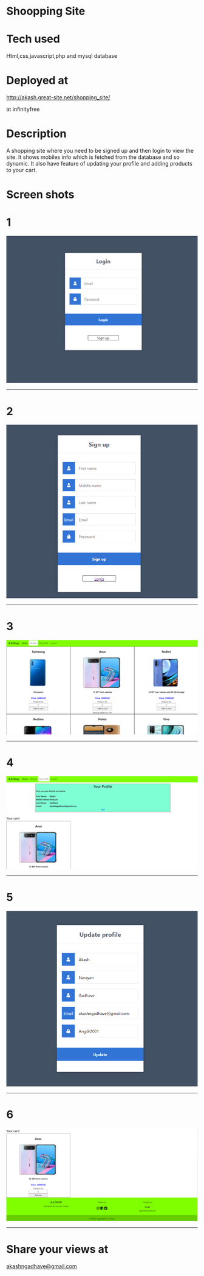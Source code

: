 # Shoopping Site 
# Tech used
Html,css,javascript,php and mysql database

# Deployed at

http://akash.great-site.net/shopping_site/

at infinityfree

# Description
A shopping site where you need to be signed up and then login to view the site. It shows mobiles info which is fetched from the database and so dynamic. It also have feature of updating your profile and adding products to your cart.

# Screen shots
# 1
<img src="https://raw.githubusercontent.com/Akash2001/shoopping_site/main/images/login.png" /><br/><hr/>
# 2
<img src="https://raw.githubusercontent.com/Akash2001/shoopping_site/main/images/sgnup.png" /><br/><hr/>
# 3
<img src="https://raw.githubusercontent.com/Akash2001/shoopping_site/main/images/ss3.png" /><br/><hr/>
# 4
<img src="https://raw.githubusercontent.com/Akash2001/shoopping_site/main/images/ss4.png" /><br/><hr/>
# 5
<img src="https://raw.githubusercontent.com/Akash2001/shoopping_site/main/images/ss5.png" /><br/><hr/>
# 6
<img src="https://raw.githubusercontent.com/Akash2001/shoopping_site/main/images/ss6.png" /><br/><hr/>


# Share your views at
akashngadhave@gmail.com
